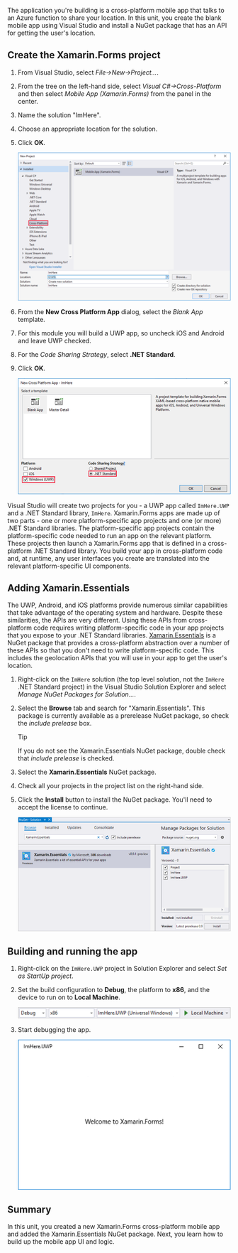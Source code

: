 The application you're building is a cross-platform mobile app that talks to an Azure function to share your location. In this unit, you create the blank mobile app using Visual Studio and install a NuGet package that has an API for getting the user's location.

## Create the Xamarin.Forms project

1. From Visual Studio, select *File->New->Project...*.

1. From the tree on the left-hand side, select *Visual C#->Cross-Platform* and then select *Mobile App (Xamarin.Forms)* from the panel in the center.

1. Name the solution "ImHere".

1. Choose an appropriate location for the solution.

1. Click **OK**.

    ![The New Solution dialog](../media/2-new-solution-dialog.png)

1. From the **New Cross Platform App** dialog, select the *Blank App* template.

1. For this module you will build a UWP app, so uncheck iOS and Android and leave UWP checked.

1. For the *Code Sharing Strategy*, select **.NET Standard**.

1. Click **OK**.

    ![The configure new solution dialog](../media/2-configure-solution-dialog.png)

Visual Studio will create two projects for you - a UWP app called `ImHere.UWP` and a .NET Standard library, `ImHere`. Xamarin.Forms apps are made up of two parts - one or more platform-specific app projects and one (or more) .NET Standard libraries. The platform-specific app projects contain the platform-specific code needed to run an app on the relevant platform. These projects then launch a Xamarin.Forms app that is defined in a cross-platform .NET Standard library. You build your app in cross-platform code and, at runtime, any user interfaces you create are translated into the relevant platform-specific UI components.

## Adding Xamarin.Essentials

The UWP, Android, and iOS platforms provide numerous similar capabilities that take advantage of the operating system and hardware. Despite these similarities, the APIs are very different. Using these APIs from cross-platform code requires writing platform-specific code in your app projects that you expose to your .NET Standard libraries. [Xamarin.Essentials](https://docs.microsoft.com/xamarin/essentials/?azure-portal=true) is a NuGet package that provides a cross-platform abstraction over a number of these APIs so that you don't need to write platform-specific code. This includes the geolocation APIs that you will use in your app to get the user's location.

1. Right-click on the `ImHere` solution (the top level solution, not the `ImHere` .NET Standard project) in the Visual Studio Solution Explorer and select *Manage NuGet Packages for Solution...*.

1. Select the **Browse** tab and search for "Xamarin.Essentials". This package is currently available as a prerelease NuGet package, so check the *include prelease* box.

    > [!TIP]
    > If you do not see the Xamarin.Essentials NuGet package, double check that *include prelease* is checked. 

1. Select the **Xamarin.Essentials** NuGet package.

1. Check all your projects in the project list on the right-hand side.

1. Click the **Install** button to install the NuGet package. You'll need to accept the license to continue.

    ![Adding the Xamarin.Essentials NuGet package to all projects in the solution](../media/2-add-essentials-nuget.png)

## Building and running the app

1. Right-click on the `ImHere.UWP` project in Solution Explorer and select *Set as StartUp project*.

1. Set the build configuration to **Debug**, the platform to **x86**, and the device to run on to **Local Machine**.

    ![Setting the Debug x86 configuration to run on the local device](../media/2-debug-configuration.png)

1. Start debugging the app.

    ![The app running](../media/2-debuging-app.png)

## Summary

In this unit, you created a new Xamarin.Forms cross-platform mobile app and added the Xamarin.Essentials NuGet package. Next, you learn how to build up the mobile app UI and logic.